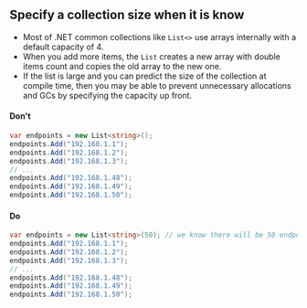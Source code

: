 ## Specify a collection size when it is know

- Most of .NET common collections like `List<>` use arrays internally with a default capacity of 4.
- When you add more items, the `List` creates a new array with double items count and copies the old array to the new one.
- If the list is large and you can predict the size of the collection at compile time, then you may be able to prevent unnecessary allocations and GCs by specifying the capacity up front.

#### Don't

```c#
var endpoints = new List<string>();
endpoints.Add("192.168.1.1");
endpoints.Add("192.168.1.2");
endpoints.Add("192.168.1.3");
// ...
endpoints.Add("192.168.1.48");
endpoints.Add("192.168.1.49");
endpoints.Add("192.168.1.50");
```

#### Do

```c#
var endpoints = new List<string>(50); // we know there will be 50 endpoints specified
endpoints.Add("192.168.1.1");
endpoints.Add("192.168.1.2");
endpoints.Add("192.168.1.3");
// ...
endpoints.Add("192.168.1.48");
endpoints.Add("192.168.1.49");
endpoints.Add("192.168.1.50");
```